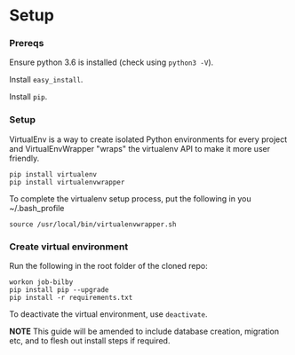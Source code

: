 # Setup

### Prereqs

Ensure python 3.6 is installed (check using `python3 -V`).

Install `easy_install`.

Install `pip`.

### Setup

VirtualEnv is a way to create isolated Python environments for every project and VirtualEnvWrapper "wraps" the virtualenv API to make it more user friendly.

```pip install pip --upgrade
pip install virtualenv
pip install virtualenvwrapper
```

To complete the virtualenv setup process, put the following in you ~/.bash_profile

```export WORKON_HOME=$HOME/.virtualenvs
source /usr/local/bin/virtualenvwrapper.sh
```

### Create virtual environment

Run the following in the root folder of the cloned repo:

```mkvirtualenv job-bilby --python=python3
workon job-bilby
pip install pip --upgrade
pip install -r requirements.txt
```

To deactivate the virtual environment, use `deactivate`.

**NOTE** This guide will be amended to include database creation, migration etc, and to flesh out install steps if required.
